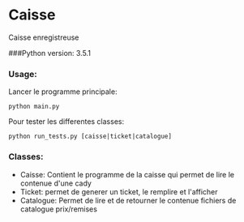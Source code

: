 # Caisse
Caisse enregistreuse

###Python
version: 3.5.1

### Usage:
Lancer le programme principale:
```
python main.py
```

Pour tester les differentes classes:
```
python run_tests.py [caisse|ticket|catalogue]
```

### Classes:
* Caisse: Contient le programme de la caisse qui permet de lire le contenue d'une cady
* Ticket: permet de generer un ticket, le remplire et l'afficher
* Catalogue: Permet de lire et de retourner le contenue fichiers de catalogue prix/remises
